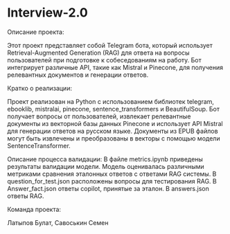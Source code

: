 # Interview-2.0
Описание проекта:

Этот проект представляет собой Telegram бота, который использует Retrieval-Augmented Generation (RAG) для ответа на вопросы пользователей при подготовке к собеседованиям на работу. Бот интегрирует различные API, такие как Mistral и Pinecone, для получения релевантных документов и генерации ответов.

Кратко о реализации:

Проект реализован на Python с использованием библиотек telegram, ebooklib, mistralai, pinecone, sentence_transformers и BeautifulSoup.
Бот получает вопросы от пользователей, извлекает релевантные документы из векторной базы данных Pinecone и использует API Mistral для генерации ответов на русском языке.
Документы из EPUB файлов могут быть извлечены и преобразованы в векторы с помощью модели SentenceTransformer.

Описание процесса валидации:
В файле metrics.ipynb приведены результаты валидации модели. Модель оценивалась различными метриками сравнения эталонных ответов с ответами RAG системы.
В question_for_test.json расположены вопросы для тестирования RAG.
В Answer_fact.json ответы copilot, принятые за эталон.
В answers.json ответы RAG.

Команда проекта:

Латыпов Булат,
Савоськин Семен

